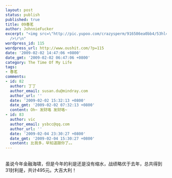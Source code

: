 ```yaml
---
layout: post
status: publish
published: true
title: 09春茗
author: JohnnieFucker
excerpt: "<img src=\"http://pic.yupoo.com/crazysperm/916586ea0bb4/53hl4mhx.jpg\" alt=\"\"
  />\r\n"
wordpress_id: 115
wordpress_url: http://www.oushit.com/?p=115
date: '2009-02-02 14:47:06 +0800'
date_gmt: '2009-02-02 06:47:06 +0800'
category: The Time Of My Life
tags:
- 春茗
comments:
- id: 82
  author: 丁丁
  author_email: susan.du@mindray.com
  author_url: ''
  date: '2009-02-02 15:32:13 +0800'
  date_gmt: '2009-02-02 07:32:13 +0800'
  content: Oh~ 发财咯 发财咯~
- id: 83
  author: vic
  author_email: ysbcc@qq.com
  author_url: ''
  date: '2009-02-04 23:30:27 +0800'
  date_gmt: '2009-02-04 15:30:27 +0800'
  content: 比我多，早知道跟你了。。
---
```

<p><img src="http://pic.yupoo.com/crazysperm/916586ea0bb4/53hl4mhx.jpg" alt="" /><br />
<!--break--><a id="more-115"></a><br />
虽说今年金融海啸，但是今年的利是还是没有缩水，战绩略优于去年，总共得到31封利是，共计495元。大吉大利！<br />
<img src="http://pic.yupoo.com/crazysperm/827836ea0bb4/9n9xk4pv.jpg" alt="" /></p>
